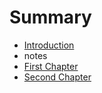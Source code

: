 # Summary

* [Introduction](README.md)
* notes
* [First Chapter](chapter1.md)
* [Second Chapter](chapter2.md)

